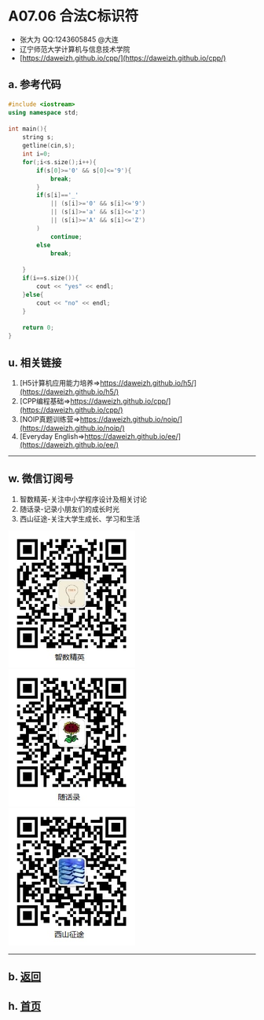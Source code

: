 # A07.06 合法C标识符 

- 张大为 QQ:1243605845 @大连
- 辽宁师范大学计算机与信息技术学院
- [https://daweizh.github.io/cpp/](https://daweizh.github.io/cpp/) 

## a. 参考代码

~~~cpp
#include <iostream>
using namespace std;

int main(){
    string s;
    getline(cin,s);
    int i=0;
    for(;i<s.size();i++){
        if(s[0]>='0' && s[0]<='9'){
            break;
        }
        if(s[i]=='_' 
            || (s[i]>='0' && s[i]<='9') 
            || (s[i]>='a' && s[i]<='z') 
            || (s[i]>='A' && s[i]<='Z')
        )
            continue;
        else
            break;
        
    }
    if(i==s.size()){
        cout << "yes" << endl;
    }else{
        cout << "no" << endl;
    }
    
    return 0;
}
~~~

## u. 相关链接

1. [H5计算机应用能力培养=>https://daweizh.github.io/h5/](https://daweizh.github.io/h5/)
2. [CPP编程基础=>https://daweizh.github.io/cpp/](https://daweizh.github.io/cpp/)
3. [NOIP真题训练营=>https://daweizh.github.io/noip/](https://daweizh.github.io/noip/)
4. [Everyday English=>https://daweizh.github.io/ee/](https://daweizh.github.io/ee/)

----------

## w. 微信订阅号

1. 智数精英-关注中小学程序设计及相关讨论
2. 随话录-记录小朋友们的成长时光
3. 西山征途-关注大学生成长、学习和生活

![欢迎关注“智数精英”订阅号](../../assets/me/img/idea8.jpg)
![欢迎关注“随话录”订阅号](../../assets/me/img/shl8.jpg)
![欢迎关注“西山征途”订阅号](../../assets/me/img/xszt8.jpg)

----------

## b. [返回](../)
    
## h. [首页](../../)

 